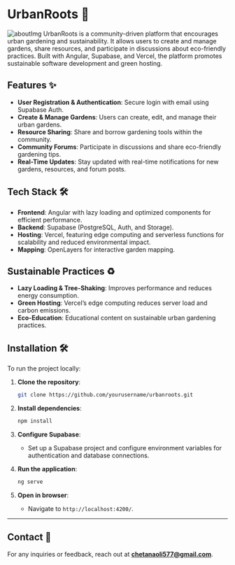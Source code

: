 # UrbanRoots 🌱
![aboutImg](https://github.com/user-attachments/assets/840c8190-d207-44e1-abbe-670e319f461e)
UrbanRoots is a community-driven platform that encourages urban gardening and sustainability. It allows users to create and manage gardens, share resources, and participate in discussions about eco-friendly practices. Built with Angular, Supabase, and Vercel, the platform promotes sustainable software development and green hosting.

## Features ✨

- **User Registration & Authentication**: Secure login with email using Supabase Auth.
- **Create & Manage Gardens**: Users can create, edit, and manage their urban gardens.
- **Resource Sharing**: Share and borrow gardening tools within the community.
- **Community Forums**: Participate in discussions and share eco-friendly gardening tips.
- **Real-Time Updates**: Stay updated with real-time notifications for new gardens, resources, and forum posts.

## Tech Stack 🛠️

- **Frontend**: Angular with lazy loading and optimized components for efficient performance.
- **Backend**: Supabase (PostgreSQL, Auth, and Storage).
- **Hosting**: Vercel, featuring edge computing and serverless functions for scalability and reduced environmental impact.
- **Mapping**: OpenLayers for interactive garden mapping.

## Sustainable Practices ♻️

- **Lazy Loading & Tree-Shaking**: Improves performance and reduces energy consumption.
- **Green Hosting**: Vercel’s edge computing reduces server load and carbon emissions.
- **Eco-Education**: Educational content on sustainable urban gardening practices.

## Installation 🛠️

To run the project locally:

1. **Clone the repository**:
    ```bash
    git clone https://github.com/yourusername/urbanroots.git
    ```

2. **Install dependencies**:
    ```bash
    npm install
    ```

3. **Configure Supabase**:
   - Set up a Supabase project and configure environment variables for authentication and database connections.

4. **Run the application**:
    ```bash
    ng serve
    ```

5. **Open in browser**:
    - Navigate to `http://localhost:4200/`.


---

## Contact 📧

For any inquiries or feedback, reach out at **chetanaoli577@gmail.com**.
